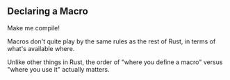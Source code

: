 ﻿## Declaring a Macro

Make me compile!

<div class="hint">
  Macros don't quite play by the same rules as the rest of Rust, in terms of what's available where.

  Unlike other things in Rust, the order of "where you define a macro" versus "where you use it" actually matters.
</div>
